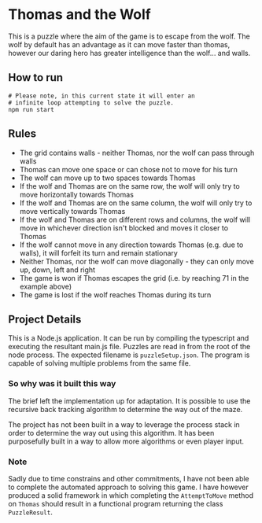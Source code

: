 # Thomas and the Wolf
This is a puzzle where the aim of the game is to escape from the wolf. 
The wolf by default has an advantage as it can move faster than thomas,
however our daring hero has greater intelligence than the wolf... and walls.

## How to run
```
# Please note, in this current state it will enter an 
# infinite loop attempting to solve the puzzle.
npm run start
```

## Rules
- The grid contains walls - neither Thomas, nor the wolf can pass through walls
- Thomas can move one space or can chose not to move for his turn
- The wolf can move up to two spaces towards Thomas
- If the wolf and Thomas are on the same row, the wolf will only try to move horizontally towards Thomas
- If the wolf and Thomas are on the same column, the wolf will only try to move vertically towards Thomas
- If the wolf and Thomas are on different rows and columns, the wolf will move in whichever direction isn't blocked and moves it closer to Thomas
- If the wolf cannot move in any direction towards Thomas (e.g. due to walls), it will forfeit its turn and remain stationary
- Neither Thomas, nor the wolf can move diagonally - they can only move up, down, left and right
- The game is won if Thomas escapes the grid (i.e. by reaching 71 in the example above)
- The game is lost if the wolf reaches Thomas during its turn

## Project Details
This is a Node.js application. It can be run by compiling the typescript and executing
the resultant main.js file. Puzzles are read in from the root of the node process. The expected filename is
`puzzleSetup.json`. The program is capable of solving multiple problems from the same file.

### So why was it built this way
The brief left the implementation up for adaptation. It is possible to use the 
recursive back tracking algorithm to determine the way out of the maze.

The project has not been built in a way to leverage the process stack in order to determine the way out using this
algorithm. It has been purposefully built in a way to allow more algorithms or even player input.

### Note
Sadly due to time constrains and other commitments, I have not been able to complete the automated approach to solving 
this game. I have however produced a solid framework in which completing the `AttemptToMove` method on `Thomas` should 
result in a functional program returning the class `PuzzleResult`.
